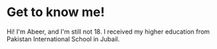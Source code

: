 # Get to know me!
Hi! I'm Abeer, and I'm still not 18.
I received my higher education from Pakistan International School in Jubail.


